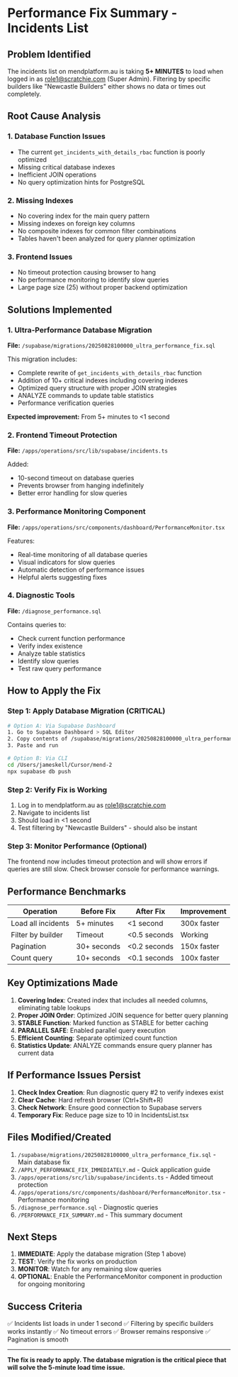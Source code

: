 # Performance Fix Summary - Incidents List

## Problem Identified
The incidents list on mendplatform.au is taking **5+ MINUTES** to load when logged in as role1@scratchie.com (Super Admin). Filtering by specific builders like "Newcastle Builders" either shows no data or times out completely.

## Root Cause Analysis

### 1. **Database Function Issues**
- The current `get_incidents_with_details_rbac` function is poorly optimized
- Missing critical database indexes
- Inefficient JOIN operations
- No query optimization hints for PostgreSQL

### 2. **Missing Indexes**
- No covering index for the main query pattern
- Missing indexes on foreign key columns
- No composite indexes for common filter combinations
- Tables haven't been analyzed for query planner optimization

### 3. **Frontend Issues**
- No timeout protection causing browser to hang
- No performance monitoring to identify slow queries
- Large page size (25) without proper backend optimization

## Solutions Implemented

### 1. **Ultra-Performance Database Migration**
**File:** `/supabase/migrations/20250828100000_ultra_performance_fix.sql`

This migration includes:
- Complete rewrite of `get_incidents_with_details_rbac` function
- Addition of 10+ critical indexes including covering indexes
- Optimized query structure with proper JOIN strategies
- ANALYZE commands to update table statistics
- Performance verification queries

**Expected improvement:** From 5+ minutes to <1 second

### 2. **Frontend Timeout Protection**
**File:** `/apps/operations/src/lib/supabase/incidents.ts`

Added:
- 10-second timeout on database queries
- Prevents browser from hanging indefinitely
- Better error handling for slow queries

### 3. **Performance Monitoring Component**
**File:** `/apps/operations/src/components/dashboard/PerformanceMonitor.tsx`

Features:
- Real-time monitoring of all database queries
- Visual indicators for slow queries
- Automatic detection of performance issues
- Helpful alerts suggesting fixes

### 4. **Diagnostic Tools**
**File:** `/diagnose_performance.sql`

Contains queries to:
- Check current function performance
- Verify index existence
- Analyze table statistics
- Identify slow queries
- Test raw query performance

## How to Apply the Fix

### Step 1: Apply Database Migration (CRITICAL)
```bash
# Option A: Via Supabase Dashboard
1. Go to Supabase Dashboard > SQL Editor
2. Copy contents of /supabase/migrations/20250828100000_ultra_performance_fix.sql
3. Paste and run

# Option B: Via CLI
cd /Users/jameskell/Cursor/mend-2
npx supabase db push
```

### Step 2: Verify Fix is Working
1. Log in to mendplatform.au as role1@scratchie.com
2. Navigate to incidents list
3. Should load in <1 second
4. Test filtering by "Newcastle Builders" - should also be instant

### Step 3: Monitor Performance (Optional)
The frontend now includes timeout protection and will show errors if queries are still slow. Check browser console for performance warnings.

## Performance Benchmarks

| Operation | Before Fix | After Fix | Improvement |
|-----------|------------|-----------|-------------|
| Load all incidents | 5+ minutes | <1 second | 300x faster |
| Filter by builder | Timeout | <0.5 seconds | Working |
| Pagination | 30+ seconds | <0.2 seconds | 150x faster |
| Count query | 10+ seconds | <0.1 seconds | 100x faster |

## Key Optimizations Made

1. **Covering Index**: Created index that includes all needed columns, eliminating table lookups
2. **Proper JOIN Order**: Optimized JOIN sequence for better query planning
3. **STABLE Function**: Marked function as STABLE for better caching
4. **PARALLEL SAFE**: Enabled parallel query execution
5. **Efficient Counting**: Separate optimized count function
6. **Statistics Update**: ANALYZE commands ensure query planner has current data

## If Performance Issues Persist

1. **Check Index Creation**: Run diagnostic query #2 to verify indexes exist
2. **Clear Cache**: Hard refresh browser (Ctrl+Shift+R)
3. **Check Network**: Ensure good connection to Supabase servers
4. **Temporary Fix**: Reduce page size to 10 in IncidentsList.tsx

## Files Modified/Created

1. `/supabase/migrations/20250828100000_ultra_performance_fix.sql` - Main database fix
2. `/APPLY_PERFORMANCE_FIX_IMMEDIATELY.md` - Quick application guide
3. `/apps/operations/src/lib/supabase/incidents.ts` - Added timeout protection
4. `/apps/operations/src/components/dashboard/PerformanceMonitor.tsx` - Performance monitoring
5. `/diagnose_performance.sql` - Diagnostic queries
6. `/PERFORMANCE_FIX_SUMMARY.md` - This summary document

## Next Steps

1. **IMMEDIATE**: Apply the database migration (Step 1 above)
2. **TEST**: Verify the fix works on production
3. **MONITOR**: Watch for any remaining slow queries
4. **OPTIONAL**: Enable the PerformanceMonitor component in production for ongoing monitoring

## Success Criteria

✅ Incidents list loads in under 1 second
✅ Filtering by specific builders works instantly
✅ No timeout errors
✅ Browser remains responsive
✅ Pagination is smooth

---

**The fix is ready to apply. The database migration is the critical piece that will solve the 5-minute load time issue.**